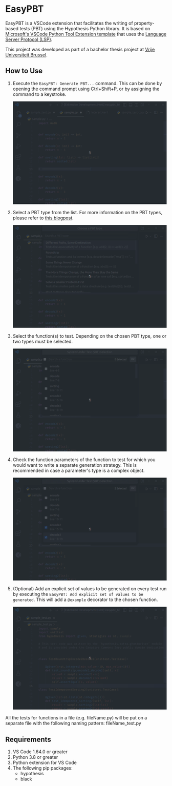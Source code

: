 EasyPBT
=======
EasyPBT is a VSCode extension that facilitates the writing of property-based tests (PBT) using the Hypothesis Python library. 
It is based on [Microsoft's VSCode Python Tool Extension template](https://github.com/microsoft/vscode-python-tools-extension-template) that uses the [Language Server Protocol (LSP)](https://microsoft.github.io/language-server-protocol).

This project was developed as part of a bachelor thesis project at [Vrije Universiteit Brussel](https://www.vub.be/en).


How to Use
----------
1. Execute the `EasyPBT: Generate PBT...` command. This can be done by opening the command prompt using Ctrl+Shift+P, or by assigning the command to a keystroke.

    ![alt text](images/1-Command-running.gif)

1. Select a PBT type from the list. For more information on the PBT types, please refer to [this blogpost](https://fsharpforfunandprofit.com/posts/property-based-testing-2/).

    ![alt text](images/2-Command-selecting-type.gif)

1. Select the function(s) to test. Depending on the chosen PBT type, one or two types must be selected.

    ![alt text](images/3-Command-selecting-sut.gif)

1. Check the function parameters of the function to test for which you would want to write a separate generation strategy. This is recommended in case a parameter's type is a complex object.

    ![alt text](images/4-Command-selecting-custom-and-filling-snippet.gif)

1. (Optional) Add an explicit set of values to be generated on every test run by executing the `EasyPBT: Add explicit set of values to be generated`. This will add a `@example` decorator to the chosen function. 

    ![alt text](images/5-Command-add-example.gif)


All the tests for functions in a file (e.g. fileName.py) will be put on a separate file with the following naming pattern: fileName_test.py 

Requirements
------------

1. VS Code 1.64.0 or greater
1. Python 3.8 or greater
1. Python extension for VS Code
1. The following pip packages:
    - hypothesis
    - black